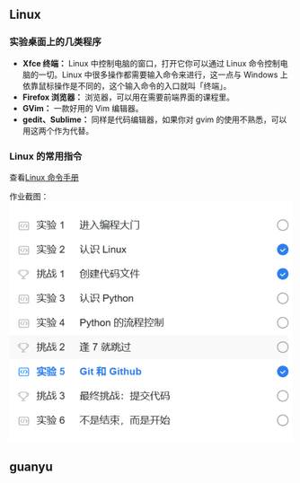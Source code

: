## Linux
### 实验桌面上的几类程序
- **Xfce 终端：** Linux 中控制电脑的窗口，打开它你可以通过 Linux 命令控制电脑的一切。Linux 中很多操作都需要输入命令来进行，这一点与 Windows 上依靠鼠标操作是不同的，这个输入命令的入口就叫「终端」。
- **Firefox 浏览器：** 浏览器，可以用在需要前端界面的课程里。
- **GVim：** 一款好用的 Vim 编辑器。
- **gedit、Sublime：** 同样是代码编辑器，如果你对 gvim 的使用不熟悉，可以用这两个作为代替。

### Linux 的常用指令
查看[Linux 命令手册](https://www.runoob.com/linux/linux-command-manual.html)

作业截图：
![作业截图](1.png)
## guanyu

